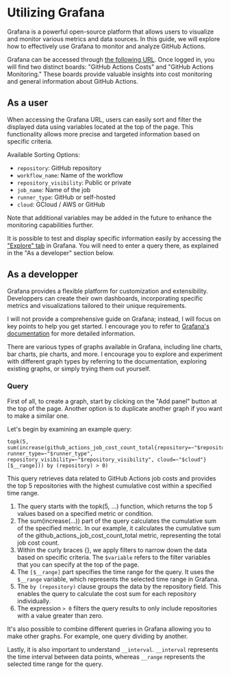 # Utilizing Grafana

Grafana is a powerful open-source platform that allows users to visualize
and monitor various metrics and data sources. In this guide, we will
explore how to effectively use Grafana to monitor and analyze GitHub Actions.

Grafana can be accessed through
[the following URL](https://mon.scality.net/grafana/d/WidbLgPnk/).
Once logged in, you will find two distinct boards: "GitHub Actions Costs"
and "GitHub Actions Monitoring." These boards provide valuable insights
into cost monitoring and general information about GitHub Actions.

## As a user

When accessing the Grafana URL, users can easily sort and filter the displayed
data using variables located at the top of the page. This functionality
allows more precise and targeted information based on specific criteria.

Available Sorting Options:

- `repository`: GitHub repository
- `workflow_name`: Name of the workflow
- `repository_visibility`: Public or private
- `job_name`: Name of the job
- `runner_type`: GitHub or self-hosted
- `cloud`: GCloud / AWS or GitHub

Note that additional variables may be added in the future to enhance the
monitoring capabilities further.

It is possible to test and display specific information easily by
accessing the ["Explore" tab](https://mon.scality.net/grafana/explore)
in Grafana. You will need to enter a query there, as explained in
the "As a developer" section below.

## As a developper

Grafana provides a flexible platform for customization and extensibility.
Developpers can create their own dashboards, incorporating specific metrics and
visualizations tailored to their unique requirements.

I will not provide a comprehensive guide on Grafana; instead, I will
focus on key points to help you get started. I encourage you to refer
to [Grafana's documentation](https://grafana.com/docs/grafana/latest/dashboards/)
for more detailed information.

There are various types of graphs available in Grafana, including line charts,
bar charts, pie charts, and more. I encourage you to explore and experiment
with different graph types by referring to the documentation, exploring
existing graphs, or simply trying them out yourself.

### Query

First of all, to create a graph, start by clicking on the "Add panel" button
at the top of the page. Another option is to duplicate another graph if
you want to make a similar one.

Let's begin by examining an example query:

```
topk(5, sum(increase(github_actions_job_cost_count_total{repository=~"$repository", runner_type=~"$runner_type", repository_visibility=~"$repository_visibility", cloud=~"$cloud"}[$__range])) by (repository) > 0)
```

This query retrieves data related to GitHub Actions job costs and
provides the top 5 repositories with the highest cumulative cost
within a specified time range.

1. The query starts with the topk(5, ...) function, which returns the
top 5 values based on a specified metric or condition.
2. The sum(increase(...)) part of the query calculates the cumulative
sum of the specified metric. In our example, it calculates the
cumulative sum of the github_actions_job_cost_count_total metric,
representing the total job cost count.
3. Within the curly braces {}, we apply filters to narrow down the
data based on specific criteria. The `$variable` refers to the filter
variables that you can specify at the top of the page.
4. The `[$__range]` part specifies the time range for the query.
It uses the `$__range` variable, which represents the selected time
range in Grafana.
5. The `by (repository)` clause groups the data by the repository field.
This enables the query to calculate the cost sum for each repository individually.
6. The expression `> 0` filters the query results to only include
repositories with a value greater than zero.

It's also possible to combine different queries in Grafana allowing you
to make other graphs. For example, one query dividing by another.

Lastly, it is also important to understand `__interval`. `__interval`
represents the time interval between data points, whereas `__range`
represents the selected time range for the query.
